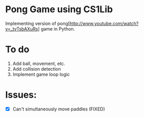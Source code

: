 # Pong Game using CS1Lib

Implementing version of pong[http://www.youtube.com/watch?v=_tvTsbAXuRs] game in Python.

# To do

1. Add ball, movement, etc.
2. Add collision detection
3. Implement game loop logic

# Issues:

- [x] Can't simultaneously move paddles (FIXED)
